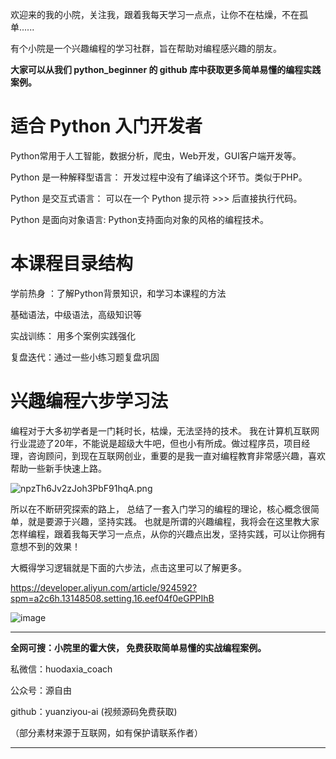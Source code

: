 欢迎来的我的小院，关注我，跟着我每天学习一点点，让你不在枯燥，不在孤单......

有个小院是一个兴趣编程的学习社群，旨在帮助对编程感兴趣的朋友。


**大家可以从我们 python_beginner 的 github 库中获取更多简单易懂的编程实践案例。**

# **适合 Python 入门开发者**

Python常用于人工智能，数据分析，爬虫，Web开发，GUI客户端开发等。

Python 是一种解释型语言： 开发过程中没有了编译这个环节。类似于PHP。

Python 是交互式语言： 可以在一个 Python 提示符 >>> 后直接执行代码。

Python 是面向对象语言: Python支持面向对象的风格的编程技术。

# **本课程目录结构**

学前热身 ：了解Python背景知识，和学习本课程的方法

基础语法，中级语法，高级知识等

实战训练： 用多个案例实践强化

复盘迭代：通过一些小练习题复盘巩固


# **兴趣编程六步学习法**

编程对于大多初学者是一门耗时长，枯燥，无法坚持的技术。 我在计算机互联网行业混迹了20年，不能说是超级大牛吧，但也小有所成。做过程序员，项目经理，咨询顾问，到现在互联网创业，重要的是我一直对编程教育非常感兴趣，喜欢帮助一些新手快速上路。

![npzTh6Jv2zJoh3PbF91hqA.png](https://p3-juejin.byteimg.com/tos-cn-i-k3u1fbpfcp/641995ab04574b2aa97d230200bfbc48~tplv-k3u1fbpfcp-zoom-1.image "npzTh6Jv2zJoh3PbF91hqA.png")

所以在不断研究探索的路上， 总结了一套入门学习的编程的理论，核心概念很简单，就是要源于兴趣，坚持实践。 也就是所谓的兴趣编程，我将会在这里教大家怎样编程，跟着我每天学习一点点，从你的兴趣点出发，坚持实践，可以让你拥有意想不到的效果！

大概得学习逻辑就是下面的六步法，点击这里可以了解更多。

<https://developer.aliyun.com/article/924592?spm=a2c6h.13148508.setting.16.eef04f0eGPPIhB>

![image](https://p3-juejin.byteimg.com/tos-cn-i-k3u1fbpfcp/690d14bdc8f6446fa0f2befb286b3c33~tplv-k3u1fbpfcp-zoom-1.image "image")


****************************************************************************
**全网可搜：小院里的霍大侠， 免费获取简单易懂的实战编程案例。**

私微信：huodaxia_coach

公众号：源自由

github：yuanziyou-ai (视频源码免费获取)

（部分素材来源于互联网，如有保护请联系作者）
****************************************************************************
